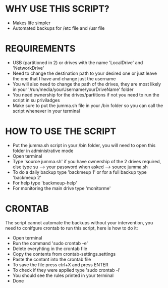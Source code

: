 # WHY USE THIS SCRIPT?
- Makes life simpler
- Automated backups for /etc file and /usr file

# REQUIREMENTS 
- USB (partitioned in 2) or drives with the name 'LocalDrive' and 'NetworkDrive'
- Need to change the destination path to your desired one or just leave the one that I have and change just the username
- You will also need to change the path of the drives, they are most likely in your '/run/media/yourUsername/yourDriveName' folder
- You need ownership for the drives/partitions if not you need to run the script in su priviladges
- Make sure to put the jumma.sh file in your /bin folder so you can call the script whenever in your terminal

# HOW TO USE THE SCRIPT 
- Put the jumma.sh script in your /bin folder, you will need to open this folder in administrative mode
- Open terminal 
- Type 'source jumma.sh' if you have ownership of the 2 drives required, else type su --> your password when asked --> source jumma.sh
- To do a daily backup type 'backmeup 1' or for a full backup type 'backmeup 2'
- For help type 'backmeup-help'
- For monitoring the main drive type 'monitorme'

# CRONTAB 
The script cannot automate the backups without your intervention, you need to conifgure crontab to run this script, here is how to do it:
- Open terminal 
- Run the command 'sudo crontab -e'
- Delete everyhting in the crontab file 
- Copy the contents from crontab-settings.settings
- Paste the contant into the crontab file 
- To save the file press ctrl+X and press ENTER
- To check if they were applied type 'sudo crontab -l'
- You should see the rules printed in your terminal
- Done



